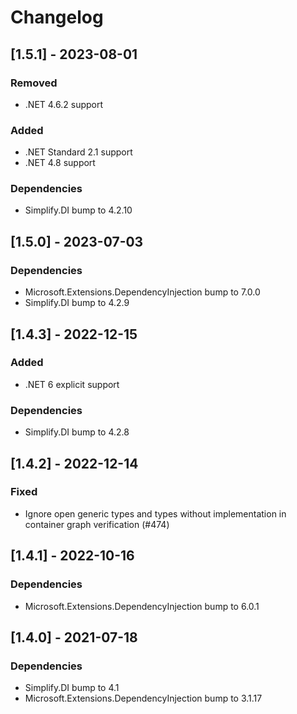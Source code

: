 # Changelog

## [1.5.1] - 2023-08-01

### Removed

- .NET 4.6.2 support

### Added

- .NET Standard 2.1 support
- .NET 4.8 support

### Dependencies

- Simplify.DI bump to 4.2.10

## [1.5.0] - 2023-07-03

### Dependencies

- Microsoft.Extensions.DependencyInjection bump to 7.0.0
- Simplify.DI bump to 4.2.9

## [1.4.3] - 2022-12-15

### Added

- .NET 6 explicit support

### Dependencies

- Simplify.DI bump to 4.2.8

## [1.4.2] - 2022-12-14

### Fixed

- Ignore open generic types and types without implementation in container graph verification (#474)

## [1.4.1] - 2022-10-16

### Dependencies

- Microsoft.Extensions.DependencyInjection bump to 6.0.1

## [1.4.0] - 2021-07-18

### Dependencies

- Simplify.DI bump to 4.1
- Microsoft.Extensions.DependencyInjection bump to 3.1.17
